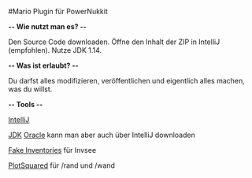 #Mario Plugin für PowerNukkit

**-- Wie nutzt man es? --**

Den Source Code downloaden. Öffne den Inhalt der ZIP in IntelliJ (empfohlen). Nutze JDK 1.14.

**-- Was ist erlaubt? --**

Du darfst alles modifizieren, veröffentlichen und eigentlich alles machen, was du willst.

**-- Tools --**

[IntelliJ](https://www.jetbrains.com/idea/download/)

[JDK](https://jdk.java.net/java-se-ri/14) [Oracle](https://www.oracle.com/de/java/technologies/javase/jdk14-archive-downloads.html) kann man aber auch über IntelliJ downloaden

[Fake Inventories](https://ci.opencollab.dev//job/NukkitX/job/FakeInventories/job/master/) für Invsee

[PlotSquared](https://cloudburstmc.org/resources/plotsquared.31/) für /rand und /wand
